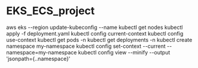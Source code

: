 # EKS_ECS_project
aws eks --region <region> update-kubeconfig --name <cluster-name>
kubectl get nodes
kubectl apply -f deployment.yaml
kubectl config current-context
kubectl config use-context <context-name>
kubectl get pods -n <namespace>
kubectl get deployments -n <namespace>
kubectl create namespace my-namespace
kubectl config set-context --current --namespace=my-namespace
kubectl config view --minify --output 'jsonpath={..namespace}'
